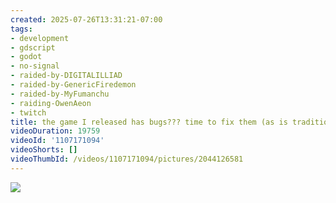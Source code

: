 ```yaml
---
created: 2025-07-26T13:31:21-07:00
tags:
- development
- gdscript
- godot
- no-signal
- raided-by-DIGITALILLIAD
- raided-by-GenericFiredemon
- raided-by-MyFumanchu
- raiding-OwenAeon
- twitch
title: the game I released has bugs??? time to fix them (as is tradition) | ⚠️SPOILERS⚠️
videoDuration: 19759
videoId: '1107171094'
videoShorts: []
videoThumbId: /videos/1107171094/pictures/2044126581
---
```


![](20250726203121.jpg)
